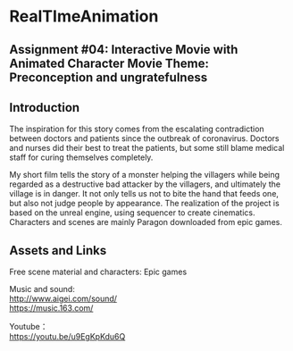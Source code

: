 # RealTImeAnimation

Assignment #04: Interactive Movie with Animated Character
Movie Theme: Preconception and ungratefulness
-----

## Introduction

The inspiration for this story comes from the escalating contradiction between doctors and patients since the outbreak of coronavirus. Doctors and nurses did their best to treat the patients, but some still blame medical staff for curing themselves completely.

My short film tells the story of a monster helping the villagers while being regarded as a destructive bad attacker by the villagers, and ultimately the village is in danger. It not only tells us not to bite the hand that feeds one, but also not judge people by appearance.
The realization of the project is based on the unreal engine, using sequencer to create cinematics. Characters and scenes are mainly Paragon downloaded from epic games.




## Assets and Links

Free scene material and characters: Epic games

Music and sound:\
http://www.aigei.com/sound/ \
https://music.163.com/

Youtube：\
https://youtu.be/u9EgKpKdu6Q
